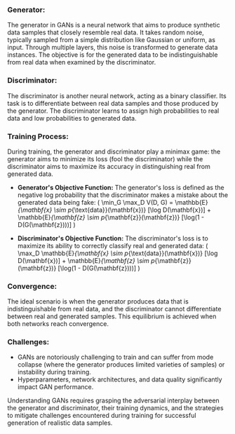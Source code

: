 

### **Generator:**
The generator in GANs is a neural network that aims to produce synthetic data samples that closely resemble real data. It takes random noise, typically sampled from a simple distribution like Gaussian or uniform, as input. Through multiple layers, this noise is transformed to generate data instances. The objective is for the generated data to be indistinguishable from real data when examined by the discriminator.

### **Discriminator:**
The discriminator is another neural network, acting as a binary classifier. Its task is to differentiate between real data samples and those produced by the generator. The discriminator learns to assign high probabilities to real data and low probabilities to generated data.

### **Training Process:**
During training, the generator and discriminator play a minimax game: the generator aims to minimize its loss (fool the discriminator) while the discriminator aims to maximize its accuracy in distinguishing real from generated data.

- **Generator's Objective Function:** The generator's loss is defined as the negative log probability that the discriminator makes a mistake about the generated data being fake: \( \min_G \max_D V(D, G) = \mathbb{E}_{\mathbf{x} \sim p_{\text{data}}(\mathbf{x})} [\log D(\mathbf{x})] + \mathbb{E}_{\mathbf{z} \sim p_{\mathbf{z}}(\mathbf{z})} [\log(1 - D(G(\mathbf{z})))] \)
  
- **Discriminator's Objective Function:** The discriminator's loss is to maximize its ability to correctly classify real and generated data: \( \max_D \mathbb{E}_{\mathbf{x} \sim p_{\text{data}}(\mathbf{x})} [\log D(\mathbf{x})] + \mathbb{E}_{\mathbf{z} \sim p_{\mathbf{z}}(\mathbf{z})} [\log(1 - D(G(\mathbf{z})))] \)

### **Convergence:**
The ideal scenario is when the generator produces data that is indistinguishable from real data, and the discriminator cannot differentiate between real and generated samples. This equilibrium is achieved when both networks reach convergence.

### **Challenges:**
- GANs are notoriously challenging to train and can suffer from mode collapse (where the generator produces limited varieties of samples) or instability during training.
- Hyperparameters, network architectures, and data quality significantly impact GAN performance.

Understanding GANs requires grasping the adversarial interplay between the generator and discriminator, their training dynamics, and the strategies to mitigate challenges encountered during training for successful generation of realistic data samples.